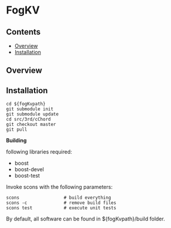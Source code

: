 # FogKV

Contents
--------
<ul>
<li><a href="#overview">Overview</a></li>
<li><a href="#installation">Installation</a></li>
</ul>

<a name="overview"></a>
Overview
--------

<a name="installation"></a>
Installation
------------

```
cd ${fogKvpath}
git submodule init
git submodule update
cd src/3rd/cChord
git checkout master
git pull
```

**Building**

following libraries required:
<ul>
<li>boost</li>
<li>boost-devel</li>
<li>boost-test</li>
</ul>

Invoke scons with the following parameters:

```
scons                 # build everything
scons -c              # remove build files
scons test            # execute unit tests
```
By default, all software can be found in ${fogKvpath}/build folder.